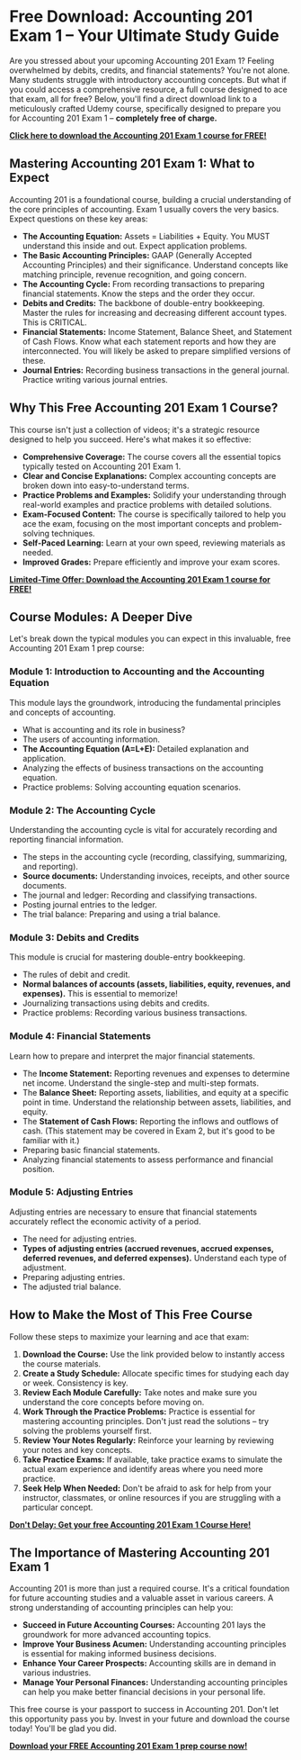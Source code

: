 # Free Download: Accounting 201 Exam 1 – Your Ultimate Study Guide

Are you stressed about your upcoming Accounting 201 Exam 1? Feeling overwhelmed by debits, credits, and financial statements? You're not alone. Many students struggle with introductory accounting concepts. But what if you could access a comprehensive resource, a full course designed to ace that exam, all for free? Below, you'll find a direct download link to a meticulously crafted Udemy course, specifically designed to prepare you for Accounting 201 Exam 1 – **completely free of charge.**

[**Click here to download the Accounting 201 Exam 1 course for FREE!**](https://udemywork.com/accounting-201-exam-1)

## Mastering Accounting 201 Exam 1: What to Expect

Accounting 201 is a foundational course, building a crucial understanding of the core principles of accounting. Exam 1 usually covers the very basics. Expect questions on these key areas:

*   **The Accounting Equation:** Assets = Liabilities + Equity. You MUST understand this inside and out. Expect application problems.
*   **The Basic Accounting Principles:** GAAP (Generally Accepted Accounting Principles) and their significance. Understand concepts like matching principle, revenue recognition, and going concern.
*   **The Accounting Cycle:** From recording transactions to preparing financial statements. Know the steps and the order they occur.
*   **Debits and Credits:** The backbone of double-entry bookkeeping. Master the rules for increasing and decreasing different account types. This is CRITICAL.
*   **Financial Statements:** Income Statement, Balance Sheet, and Statement of Cash Flows. Know what each statement reports and how they are interconnected. You will likely be asked to prepare simplified versions of these.
*   **Journal Entries:** Recording business transactions in the general journal. Practice writing various journal entries.

## Why This Free Accounting 201 Exam 1 Course?

This course isn't just a collection of videos; it's a strategic resource designed to help you succeed. Here's what makes it so effective:

*   **Comprehensive Coverage:** The course covers all the essential topics typically tested on Accounting 201 Exam 1.
*   **Clear and Concise Explanations:** Complex accounting concepts are broken down into easy-to-understand terms.
*   **Practice Problems and Examples:** Solidify your understanding through real-world examples and practice problems with detailed solutions.
*   **Exam-Focused Content:** The course is specifically tailored to help you ace the exam, focusing on the most important concepts and problem-solving techniques.
*   **Self-Paced Learning:** Learn at your own speed, reviewing materials as needed.
*   **Improved Grades:** Prepare efficiently and improve your exam scores.

[**Limited-Time Offer: Download the Accounting 201 Exam 1 course for FREE!**](https://udemywork.com/accounting-201-exam-1)

## Course Modules: A Deeper Dive

Let's break down the typical modules you can expect in this invaluable, free Accounting 201 Exam 1 prep course:

### Module 1: Introduction to Accounting and the Accounting Equation

This module lays the groundwork, introducing the fundamental principles and concepts of accounting.

*   What is accounting and its role in business?
*   The users of accounting information.
*   **The Accounting Equation (A=L+E):** Detailed explanation and application.
*   Analyzing the effects of business transactions on the accounting equation.
*   Practice problems: Solving accounting equation scenarios.

### Module 2: The Accounting Cycle

Understanding the accounting cycle is vital for accurately recording and reporting financial information.

*   The steps in the accounting cycle (recording, classifying, summarizing, and reporting).
*   **Source documents:** Understanding invoices, receipts, and other source documents.
*   The journal and ledger: Recording and classifying transactions.
*   Posting journal entries to the ledger.
*   The trial balance: Preparing and using a trial balance.

### Module 3: Debits and Credits

This module is crucial for mastering double-entry bookkeeping.

*   The rules of debit and credit.
*   **Normal balances of accounts (assets, liabilities, equity, revenues, and expenses).** This is essential to memorize!
*   Journalizing transactions using debits and credits.
*   Practice problems: Recording various business transactions.

### Module 4: Financial Statements

Learn how to prepare and interpret the major financial statements.

*   The **Income Statement:** Reporting revenues and expenses to determine net income. Understand the single-step and multi-step formats.
*   The **Balance Sheet:** Reporting assets, liabilities, and equity at a specific point in time. Understand the relationship between assets, liabilities, and equity.
*   The **Statement of Cash Flows:** Reporting the inflows and outflows of cash. (This statement may be covered in Exam 2, but it's good to be familiar with it.)
*   Preparing basic financial statements.
*   Analyzing financial statements to assess performance and financial position.

### Module 5: Adjusting Entries

Adjusting entries are necessary to ensure that financial statements accurately reflect the economic activity of a period.

*   The need for adjusting entries.
*   **Types of adjusting entries (accrued revenues, accrued expenses, deferred revenues, and deferred expenses).** Understand each type of adjustment.
*   Preparing adjusting entries.
*   The adjusted trial balance.

## How to Make the Most of This Free Course

Follow these steps to maximize your learning and ace that exam:

1.  **Download the Course:** Use the link provided below to instantly access the course materials.
2.  **Create a Study Schedule:** Allocate specific times for studying each day or week. Consistency is key.
3.  **Review Each Module Carefully:** Take notes and make sure you understand the core concepts before moving on.
4.  **Work Through the Practice Problems:** Practice is essential for mastering accounting principles. Don't just read the solutions – try solving the problems yourself first.
5.  **Review Your Notes Regularly:** Reinforce your learning by reviewing your notes and key concepts.
6.  **Take Practice Exams:** If available, take practice exams to simulate the actual exam experience and identify areas where you need more practice.
7.  **Seek Help When Needed:** Don't be afraid to ask for help from your instructor, classmates, or online resources if you are struggling with a particular concept.

[**Don't Delay: Get your free Accounting 201 Exam 1 Course Here!**](https://udemywork.com/accounting-201-exam-1)

## The Importance of Mastering Accounting 201 Exam 1

Accounting 201 is more than just a required course. It's a critical foundation for future accounting studies and a valuable asset in various careers. A strong understanding of accounting principles can help you:

*   **Succeed in Future Accounting Courses:** Accounting 201 lays the groundwork for more advanced accounting topics.
*   **Improve Your Business Acumen:** Understanding accounting principles is essential for making informed business decisions.
*   **Enhance Your Career Prospects:** Accounting skills are in demand in various industries.
*   **Manage Your Personal Finances:** Understanding accounting principles can help you make better financial decisions in your personal life.

This free course is your passport to success in Accounting 201. Don't let this opportunity pass you by. Invest in your future and download the course today! You'll be glad you did.

[**Download your FREE Accounting 201 Exam 1 prep course now!**](https://udemywork.com/accounting-201-exam-1)
